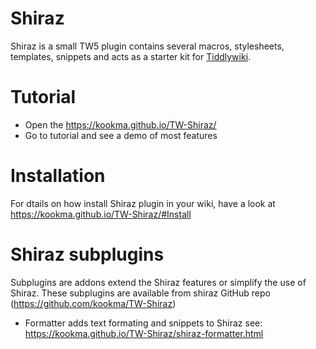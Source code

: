# Shiraz
Shiraz is a small TW5 plugin contains several macros, stylesheets, templates, snippets and acts as a starter kit for 
[Tiddlywiki](https://tiddlywiki.com/).

# Tutorial
* Open the https://kookma.github.io/TW-Shiraz/
* Go to tutorial and see a demo of most features

# Installation
For dtails on how install Shiraz plugin in your wiki, have a look at https://kookma.github.io/TW-Shiraz/#Install

# Shiraz subplugins
Subplugins are addons extend the Shiraz features or simplify the use of Shiraz. These subplugins are available from shiraz GitHub repo (https://github.com/kookma/TW-Shiraz) 

* Formatter adds text formating and snippets to Shiraz see: https://kookma.github.io/TW-Shiraz/shiraz-formatter.html


